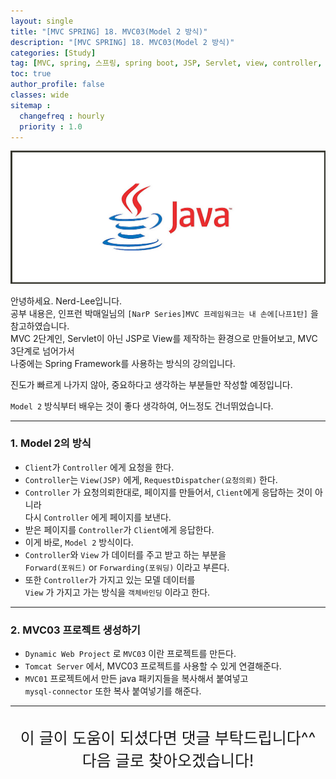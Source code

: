 ```yaml
---
layout: single
title: "[MVC SPRING] 18. MVC03(Model 2 방식)"
description: "[MVC SPRING] 18. MVC03(Model 2 방식)"
categories: [Study]
tag: [MVC, spring, 스프링, spring boot, JSP, Servlet, view, controller, Model2, model 2 방식]
toc: true
author_profile: false
classes: wide
sitemap :
  changefreq : hourly
  priority : 1.0
---
```


![](/assets/img/etc/java.jpg)

안녕하세요. Nerd-Lee입니다.<br>
공부 내용은, 인프런 박매일님의
`[NarP Series]MVC 프레임워크는 내 손에[나프1탄]` 을 참고하였습니다.<br>
MVC 2단계인, Servlet이 아닌 JSP로 View를 제작하는 환경으로 만들어보고, MVC 3단계로 넘어가서<br>
나중에는 Spring Framework를 사용하는 방식의 강의입니다.<br>

진도가 빠르게 나가지 않아, 중요하다고 생각하는 부분들만 작성할 예정입니다.

`Model 2` 방식부터 배우는 것이 좋다 생각하여, 어느정도 건너뛰었습니다.

---

### 1. Model 2의 방식

- `Client`가 `Controller` 에게 요청을 한다.<br>
- `Controller`는 `View(JSP)` 에게, `RequestDispatcher(요청의뢰)` 한다.<br>
- `Controller` 가 요청의뢰한대로, 페이지를 만들어서, `Client`에게 응답하는 것이 아니라<br>
다시 `Controller` 에게 페이지를 보낸다.<br>
- 받은 페이지를 `Controller`가 `Client`에게 응답한다.<br>
- 이게 바로, `Model 2` 방식이다.<br>
- `Controller`와 `View` 가 데이터를 주고 받고 하는 부분을<br>
`Forward(포워드)` or `Forwarding(포워딩)` 이라고 부른다. <br>
- 또한 `Controller`가 가지고 있는 모델 데이터를<br>
`View` 가 가지고 가는 방식을 `객체바인딩` 이라고 한다.

---

### 2. MVC03 프로젝트 생성하기

- `Dynamic Web Project` 로 `MVC03` 이란 프로젝트를 만든다.
- `Tomcat Server` 에서, MVC03 프로젝트를 사용할 수 있게 연결해준다.
- `MVC01` 프로젝트에서 만든 java 패키지들을 복사해서 붙여넣고<br>
`mysql-connector` 또한 복사 붙여넣기를 해준다.

---

<br>

<div style="font-size:25px; text-align:center">
이 글이 도움이 되셨다면 댓글 부탁드립니다^^<br>
다음 글로 찾아오겠습니다!

</div>
